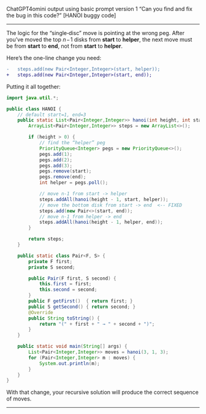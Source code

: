 ChatGPT4omini output using basic prompt version 1
“Can you find and fix the bug in this code?”
[HANOI buggy code]

 --------------------------------------------------------------------------------------------------------------------------
The logic for the “single‐disc” move is pointing at the wrong peg. After you’ve moved the top $n\!-\!1$ disks from **start** to **helper**, the next move must be from **start** to **end**, not from **start** to **helper**.

Here’s the one-line change you need:

```diff
-   steps.add(new Pair<Integer,Integer>(start, helper));
+   steps.add(new Pair<Integer,Integer>(start, end));
```

Putting it all together:

```java
import java.util.*;

public class HANOI {
    // default start=1, end=3
    public static List<Pair<Integer,Integer>> hanoi(int height, int start, int end) {
        ArrayList<Pair<Integer,Integer>> steps = new ArrayList<>();

        if (height > 0) {
            // find the “helper” peg
            PriorityQueue<Integer> pegs = new PriorityQueue<>();
            pegs.add(1);
            pegs.add(2);
            pegs.add(3);
            pegs.remove(start);
            pegs.remove(end);
            int helper = pegs.poll();

            // move n-1 from start -> helper
            steps.addAll(hanoi(height - 1, start, helper));
            // move the bottom disk from start -> end  <-- FIXED
            steps.add(new Pair<>(start, end));
            // move n-1 from helper -> end
            steps.addAll(hanoi(height - 1, helper, end));
        }

        return steps;
    }

    public static class Pair<F, S> {
        private F first;
        private S second;

        public Pair(F first, S second) {
            this.first = first;
            this.second = second;
        }
        public F getFirst()  { return first; }
        public S getSecond() { return second; }
        @Override
        public String toString() {
            return "(" + first + " → " + second + ")";
        }
    }

    public static void main(String[] args) {
        List<Pair<Integer,Integer>> moves = hanoi(3, 1, 3);
        for (Pair<Integer,Integer> m : moves) {
            System.out.println(m);
        }
    }
}
```

With that change, your recursive solution will produce the correct sequence of moves.

--------------------------------------------------------------------------------------------------
